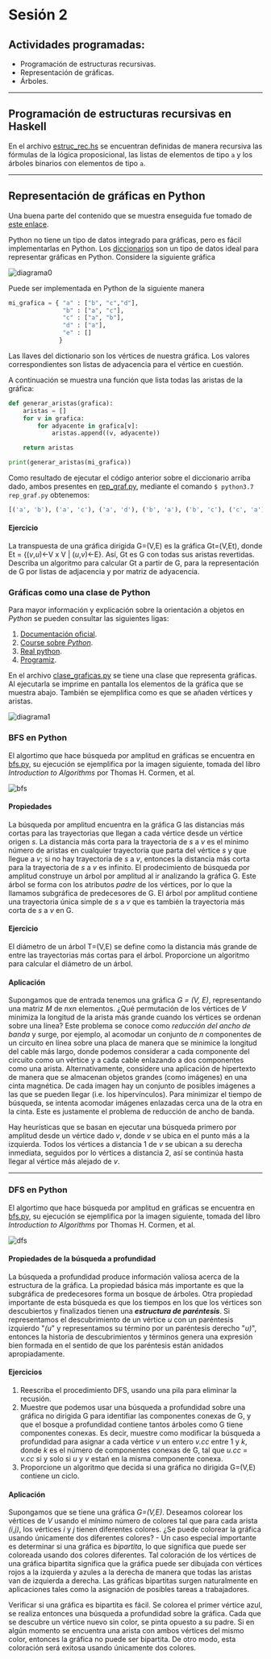 # Sesión 2

## Actividades programadas:

* Programación de estructuras recursivas.
* Representación de gráficas.
* Árboles.

---

## Programación de estructuras recursivas en Haskell

En el archivo [estruc_rec.hs](https://github.com/nohernan/Matematicas_Discretas/blob/master/sesion02/estruc_rec.hs) se encuentran definidas de manera recursiva las fórmulas de la lógica proposicional, las listas de elementos de tipo `a` y los árboles binarios con elementos de tipo `a`.

---

## Representación de gráficas en Python

Una buena parte del contenido que se muestra enseguida fue tomado de [este enlace](https://www.python-course.eu/graphs_python.php).

Python no tiene un tipo de datos integrado para gráficas, pero es fácil implementarlas en Python. Los [diccionarios](https://www.python-course.eu/dictionaries.php) son un tipo de datos ideal para representar gráficas en Python. Considere la siguiente gráfica

![diagrama0](https://github.com/nohernan/Matematicas_Discretas/blob/master/sesion02/img/diagram0.png "Diagrama inicial")

Puede ser implementada en Python de la siguiente manera

```python
mi_grafica = { "a" : ["b", "c","d"],
               "b" : ["a", "c"],
               "c" : ["a", "b"],
               "d" : ["a"],
               "e" : []
              }
```
Las llaves del dictionario son los vértices de nuestra gráfica. Los valores correspondientes son listas de adyacencia para el vértice en cuestión.

A continuación se muestra una función que lista todas las aristas de la gráfica:

```python
def generar_aristas(grafica):
    aristas = []
    for v in grafica:
        for adyacente in grafica[v]:
            aristas.append((v, adyacente))

    return aristas

print(generar_aristas(mi_grafica))
```

Como resultado de ejecutar el código anterior sobre el diccionario arriba dado, ambos presentes en [rep_graf.py](https://github.com/nohernan/Matematicas_Discretas/blob/master/sesion02/rep_graf.py), mediante el comando `$ python3.7 rep_graf.py` obtenemos:

```python
[('a', 'b'), ('a', 'c'), ('a', 'd'), ('b', 'a'), ('b', 'c'), ('c', 'a'), ('c', 'b'), ('d', 'a')]
```

#### Ejercicio
La transpuesta de una gráfica dirigida G=(V,E) es la gráfica Gt=(V,Et), donde Et = {(_v_,_u_)<-V x V | (_u_,_v_)<-E}. Así, Gt es G con todas sus aristas revertidas. Describa un algoritmo para calcular Gt a partir de G, para la representación de G por listas de adjacencia y por matriz de adyacencia. 

### Gráficas como una clase de Python

Para mayor información y explicación sobre la orientación a objetos en _Python_ se pueden consultar las siguientes ligas:
1. [Documentación oficial](https://docs.python.org/3/tutorial/classes.html).
1. [Course sobre _Python_](https://www.python-course.eu/python3_object_oriented_programming.php).
1. [Real python](https://realpython.com/python3-object-oriented-programming/).
1. [Programiz](https://www.programiz.com/python-programming/object-oriented-programming).

En el archivo [clase_graficas.py](https://github.com/nohernan/Matematicas_Discretas/blob/master/sesion02/clase_graficas.py) se tiene una clase que representa gráficas. Al ejecutarla se imprime en pantalla los elementos de la gráfica que se muestra abajo. También se ejemplifica como es que se añaden vértices y aristas.

![diagrama1](https://github.com/nohernan/Matematicas_Discretas/blob/master/sesion02/img/diagram1.png "Diagrama Dos")


### BFS en Python
El algortimo que hace búsqueda por amplitud en gráficas se encuentra en [bfs.py](https://github.com/nohernan/Matematicas_Discretas/blob/master/sesion02/bfs.py), su ejecución se ejemplifica por la imagen siguiente, tomada del libro _Introduction to Algorithms_ por Thomas H. Cormen, et al.

![bfs](https://github.com/nohernan/Matematicas_Discretas/blob/master/sesion02/img/bfs.png "BFS")

#### Propiedades
La búsqueda por amplitud encuentra en la gráfica G las distancias más cortas para las trayectorias que llegan a cada vértice desde un vértice origen _s_. La distancia más corta para la trayectoria de _s_ a _v_ es el mínimo número de aristas en cualquier trayectoria que parta del vértice _s_ y que llegue a _v_; si no hay trayectoria de _s_ a _v_, entonces la distancia más corta para la trayectoria de _s_ a _v_ es infinito. El prodecimiento de búsqueda por amplitud construye un árbol por amplitud al ir analizando la gráfica G. Este árbol se forma con los atributos _padre_ de los vértices, por lo que la llamamos subgráfica de predecesores de G. El árbol por amplitud contiene una trayectoria única simple de _s_ a _v_ que es también la trayectoria más corta de _s_ a _v_ en G.

#### Ejercicio
El diámetro de un árbol T=(V,E) se define como la distancia más grande de entre las trayectorias más cortas para el árbol. Proporcione un algoritmo para calcular el diámetro de un árbol.

#### Aplicación
Supongamos que de entrada tenemos una gráfica _G = (V, E)_, representando una matriz _M_ de _nxn_ elementos. ¿Qué permutación de los vértices de _V_ minimiza la longitud de la arista más grande cuando los vértices se ordenan sobre una línea? Este problema se conoce como _reducción del ancho de banda_ y surge, por ejemplo, al acomodar un conjunto de _n_ componentes de un circuito en línea sobre una placa de manera que se minimice la longitud del cable más largo, donde podemos considerar a cada componente del circuito como un vértice y a cada cable enlazando a dos componentes como una arista. Alternativamente, considere una aplicación de hipertexto de manera que se almacenan objetos grandes (como imágenes) en una cinta magnética. De cada imagen hay un conjunto de posibles imágenes a las que se pueden llegar (i.e. los hipervínculos). Para minimizar el tiempo de búsqueda, se intenta acomodar imágenes enlazadas cerca una de la otra en la cinta. Este es justamente el problema de reducción de ancho de banda.

Hay heurísticas que se basan en ejecutar una búsqueda primero por amplitud desde un vértice dado _v_, donde _v_ se ubica en el punto más a la izquierda. Todos los vértices a distancia 1 de _v_ se ubican a su derecha inmediata, seguidos por lo vértices a distancia 2, así se continúa hasta llegar al vértice más alejado de _v_.

---

### DFS en Python
El algortimo que hace búsqueda por amplitud en gráficas se encuentra en [bfs.py](https://github.com/nohernan/Matematicas_Discretas/blob/master/sesion02/bfs.py), su ejecución se ejemplifica por la imagen siguiente, tomada del libro _Introduction to Algorithms_ por Thomas H. Cormen, et al.

![dfs](https://github.com/nohernan/Matematicas_Discretas/blob/master/sesion02/img/dfs.png "DFS")

#### Propiedades de la búsqueda a profundidad
La búsqueda a profundidad produce información valiosa acerca de la estructura de la gráfica. La propiedad básica más importante es que la subgráfica de predecesores forma un bosque de árboles. Otra propiedad importante de esta búsqueda es que los tiempos en los que los vértices son descubiertos y finalizados tienen una ***estructura de paréntesis***. Si representamos el descubrimiento de un vértice _u_ con un paréntesis izquierdo "_(u_" y representamos su término por un paréntesis derecho "_u)_", entonces la historia de descubrimientos y términos genera una expresión bien formada en el sentido de que los paréntesis están anidados apropiadamente.

#### Ejercicios
1. Reescriba el procedimiento DFS, usando una pila para eliminar la recusión.
1. Muestre que podemos usar una búsqueda a profundidad sobre una gráfica no dirigida G para identifiar las componentes conexas de G, y que el bosque a profundidad contiene tantos árboles como G tiene componentes conexas. Es decir, muestre como modificar la búsqueda a profundidad para asignar a cada vértice _v_ un entero _v.cc_ entre 1 y _k_, donde _k_ es el número de componentes conexas de G, tal que _u.cc_ = _v.cc_ si y solo si _u_ y _v_ estań en la misma componente conexa.
1. Proporcione un algoritmo que decida si una gráfica no dirigida G=(V,E) contiene un ciclo. 


#### Aplicación
Supongamos que se tiene una gráfica _G=(V,E)_. Deseamos colorear los vértices de _V_ usando el mínimo número de colores tal que para cada arista _(i,j)_, los vértices _i_ y _j_ tienen diferentes colores. ¿Se puede colorear la gráfica usando únicamente dos diferentes colores? - Un caso especial importante es determinar si una gráfica es _bipartita_, lo que significa que puede ser coloreada usando dos colores diferentes. Tal coloración de los vértices de una gráfica bipartita significa que la gráfica puede ser dibujada con vértices rojos a la izquierda y azules a la derecha de manera que todas las aristas van de izquierda a derecha. Las gráficas bipartitas surgen naturalmente en aplicaciones tales como la asignación de posibles tareas a trabajadores.

Verificar si una gráfica es bipartita es fácil. Se colorea el primer vértice azul, se realiza entonces una búsqueda a profundidad sobre la gráfica. Cada que se descubre un vértice nuevo sin color, se pinta opuesto a su padre. Si en algún momento se encuentra una arista con ambos vértices del mismo color, entonces la gráfica no puede ser bipartita. De otro modo, esta coloración será exitosa usando únicamente dos colores.